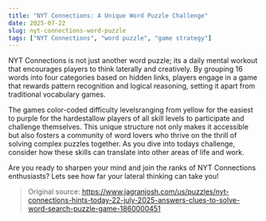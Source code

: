 ```yaml
---
title: "NYT Connections: A Unique Word Puzzle Challenge"
date: 2025-07-22
slug: nyt-connections-word-puzzle
tags: ["NYT Connections", "word puzzle", "game strategy"]
---
```


NYT Connections is not just another word puzzle; its a daily mental workout that encourages players to think laterally and creatively. By grouping 16 words into four categories based on hidden links, players engage in a game that rewards pattern recognition and logical reasoning, setting it apart from traditional vocabulary games.

The games color-coded difficulty levelsranging from yellow for the easiest to purple for the hardestallow players of all skill levels to participate and challenge themselves. This unique structure not only makes it accessible but also fosters a community of word lovers who thrive on the thrill of solving complex puzzles together. As you dive into todays challenge, consider how these skills can translate into other areas of life and work.

Are you ready to sharpen your mind and join the ranks of NYT Connections enthusiasts? Lets see how far your lateral thinking can take you!
> Original source: https://www.jagranjosh.com/us/puzzles/nyt-connections-hints-today-22-july-2025-answers-clues-to-solve-word-search-puzzle-game-1860000451